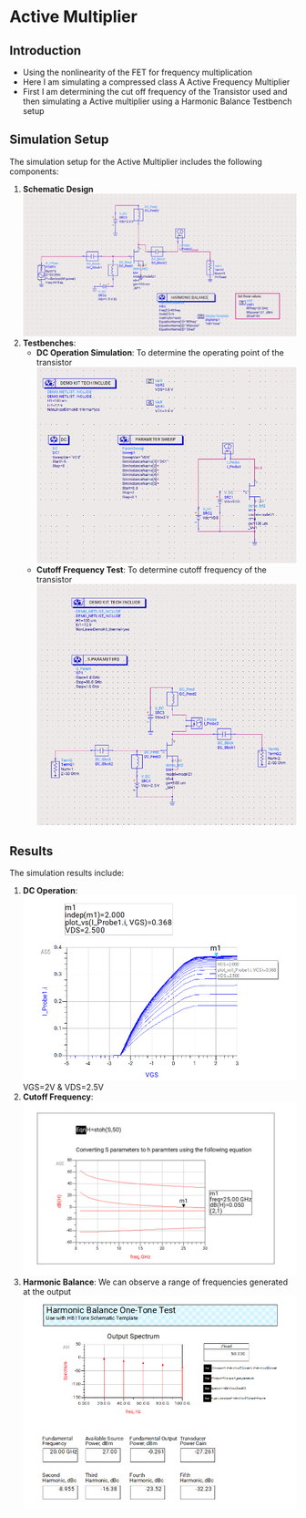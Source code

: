 # Active Multiplier

## Introduction
- Using the nonlinearity of the FET for frequency multiplication
- Here I am simulating a compressed class A Active Frequency Multiplier 
- First I am determining the cut off frequency of the Transistor used and then simulating a Active multiplier using a Harmonic Balance Testbench setup

## Simulation Setup
The simulation setup for the Active Multiplier includes the following components:
1. **Schematic Design**
    ![Active Multiplier](images/ActiveMultiplier_HB_Testbench.png)
2. **Testbenches**:
   - **DC Operation Simulation**: To determine the operating point of the transistor
    ![DC Simulation Testbench](images/DC_testbench_setup.png)
   - **Cutoff Frequency Test**: To determine cutoff frequency of the transistor
    ![Cutoff frequency TB](images/Cutoff_freq_testbench.png)


## Results
The simulation results include:
1. **DC Operation**:
    ![DC Simulation](images/DC_operation_simulation.png)
    VGS=2V & VDS=2.5V
2. **Cutoff Frequency**:
    ![Cutoff frequency](images/cutoff_frequency.png)
3. **Harmonic Balance**: We can observe a range of frequencies generated at the output
   ![HB Output](images/ActiveMultiplierOutput_SingletoneHBtest.png)
